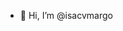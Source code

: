 - 👾 Hi, I’m @isacvmargo


<!---
isacvmargo/isacvmargo is a ✨ special ✨ repository because its `README.md` (this file) appears on your GitHub profile.
You can click the Preview link to take a look at your changes.
--->
